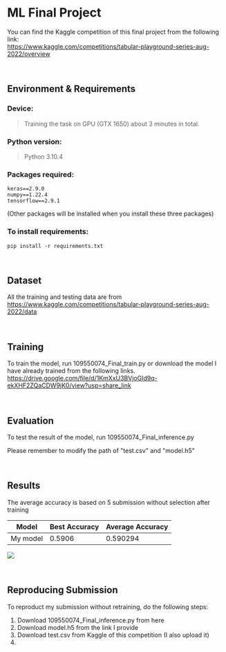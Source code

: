 # ML Final Project
You can find the Kaggle competition of this final project from the following link:  <br>
https://www.kaggle.com/competitions/tabular-playground-series-aug-2022/overview

<br>

## Environment & Requirements
### Device:
> Training the task on GPU (GTX 1650) about 3 minutes in total.
### Python version:
> Python 3.10.4
### Packages required:
    keras==2.9.0
    numpy==1.22.4
    tensorflow==2.9.1
(Other packages will be installed when you install these three packages)
### To install requirements:
    pip install -r requirements.txt

<br>

## Dataset
All the training and testing data are from  <br>
https://www.kaggle.com/competitions/tabular-playground-series-aug-2022/data

<br>

## Training
To train the model, run 109550074_Final_train.py or download the model I 
have already trained from the following links.  <br>
https://drive.google.com/file/d/1KmXxU3BVjoGId9q-ekXHF2ZQaCDW9jK0/view?usp=share_link

<br>

## Evaluation
To test the result of the model, run 109550074_Final_inference.py

Please remember to modify the path of "test.csv" and "model.h5"

<br>

## Results
The average accuracy is based on 5 submission without selection after training

| Model       |  Best Accuracy   | Average Accuracy |
| ----------- |----------------- | ---------------- |
| My model    |      0.5906      |     0.590294     |

![](https://i.imgur.com/jBUCvDY.png)

<br>

## Reproducing Submission
To reproduct my submission without retraining, do the following steps:

1. Download 109550074_Final_inference.py from here
2. Download model.h5 from the link I provide
3. Download test.csv from Kaggle of this competition (I also upload it)
4. 

